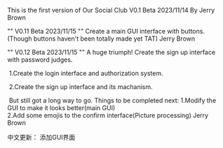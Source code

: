 This is the first version of Our Social Club    V0.1 Beta  2023/11/14 By Jerry Brown

""  V0.11 Beta 2023/11/15  ""
   Create a main GUI interface with buttons. (Though buttons haven't been totally made yet TAT)
   Jerry Brown

""  V0.12 Beta 2023/11/15  ""
   A huge triumph! Create the sign up interface with password judges. 

​	1.Create the login interface and authorization system.

​	2.Create the sign up interface and its machanism.



​	But still got a long way to go.
   	Things to be completed next: 
   	1.Modify the GUI to make it looks better(main GUI)  
  	 2.Add some emojis to the confirm interface(Picture processing)
   Jerry Brown

中文更新： 添加GUI界面